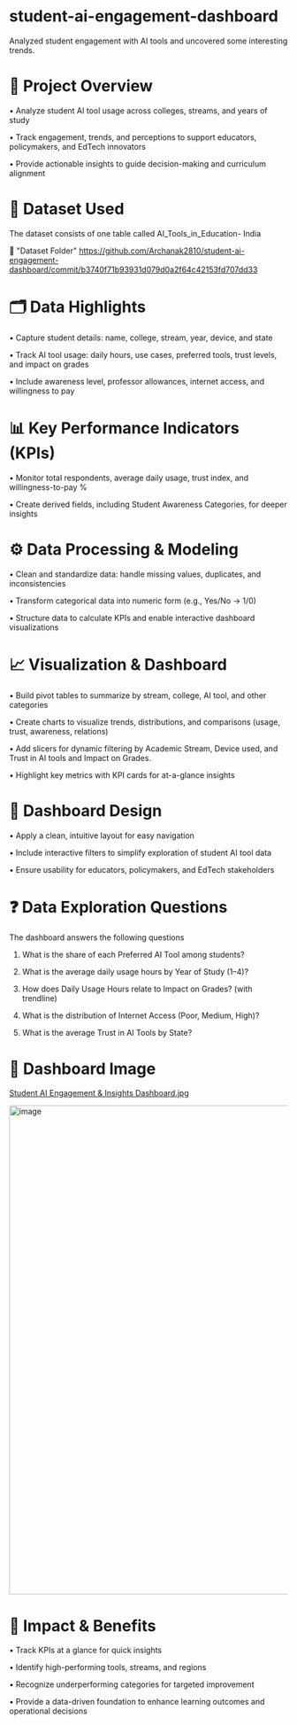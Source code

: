 # **student-ai-engagement-dashboard**

Analyzed student engagement with AI tools and uncovered some interesting trends.

# **📌 Project Overview**

•	Analyze student AI tool usage across colleges, streams, and years of study

•	Track engagement, trends, and perceptions to support educators, policymakers, and EdTech innovators

•	Provide actionable insights to guide decision-making and curriculum alignment

# **📂 Dataset Used**

The dataset consists of one table called AI_Tools_in_Education- India

📂 "Dataset Folder" https://github.com/Archanak2810/student-ai-engagement-dashboard/commit/b3740f71b93931d079d0a2f64c42153fd707dd33 

# **🗂️ Data Highlights**

•	Capture student details: name, college, stream, year, device, and state

•	Track AI tool usage: daily hours, use cases, preferred tools, trust levels, and impact on grades

•	Include awareness level, professor allowances, internet access, and willingness to pay

# **📊 Key Performance Indicators (KPIs)**
•	Monitor total respondents, average daily usage, trust index, and willingness-to-pay %

•	Create derived fields, including Student Awareness Categories, for deeper insights

# **⚙️ Data Processing & Modeling**
•	Clean and standardize data: handle missing values, duplicates, and inconsistencies

•	Transform categorical data into numeric form (e.g., Yes/No → 1/0)

•	Structure data to calculate KPIs and enable interactive dashboard visualizations

# **📈 Visualization & Dashboard**
•	Build pivot tables to summarize by stream, college, AI tool, and other categories

•	Create charts to visualize trends, distributions, and comparisons (usage, trust, awareness, relations)

•	Add slicers for dynamic filtering by Academic Stream, Device used, and Trust in AI tools and Impact on Grades.

•	Highlight key metrics with KPI cards for at-a-glance insights

# **🎨 Dashboard Design**
•	Apply a clean, intuitive layout for easy navigation

•	Include interactive filters to simplify exploration of student AI tool data

•	Ensure usability for educators, policymakers, and EdTech stakeholders

# **❓ Data Exploration Questions**
The dashboard answers the following questions

1.	What is the share of each Preferred AI Tool among students?
   
3.	What is the average daily usage hours by Year of Study (1–4)?
   
5.	How does Daily Usage Hours relate to Impact on Grades? (with trendline)
   
7.	What is the distribution of Internet Access (Poor, Medium, High)?
   
9.	What is the average Trust in AI Tools by State?
    

# **📸 Dashboard Image**

[Student AI Engagement & Insights Dashboard.jpg](https://github.com/Archanak2810/student-ai-engagement-dashboard/blob/main/Student%20AI%20Engagement%20%26%20Insights%20Dashboard.jpg) 

<img width="1740" height="883" alt="image" src="https://github.com/user-attachments/assets/3fe95ee1-48be-4f90-8aba-d38820202ff5" />






# **🌟 Impact & Benefits**

•	Track KPIs at a glance for quick insights

•	Identify high-performing tools, streams, and regions

•	Recognize underperforming categories for targeted improvement

•	Provide a data-driven foundation to enhance learning outcomes and operational decisions

